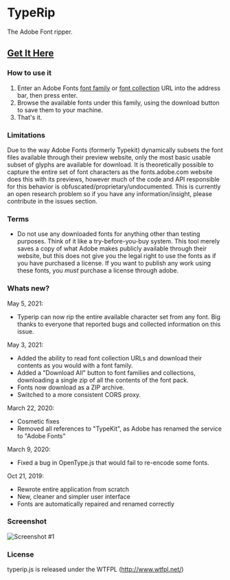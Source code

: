# TypeRip
The Adobe Font ripper.
## [Get It Here](http://codezombie.github.io/TypeRip/)

### How to use it
  1. Enter an Adobe Fonts [font family](https://fonts.adobe.com/fonts) or [font collection](https://fonts.adobe.com/collections) URL into the address bar, then press enter.
  2. Browse the available fonts under this family, using the download button to save them to your machine.
  3. That's it.
 
### Limitations
Due to the way Adobe Fonts (formerly Typekit) dynamically subsets the font files available through their preview website, only the most basic usable subset of glyphs are available for download. It is theoretically possible to capture the entire set of font characters as the fonts.adobe.com website does this with its previews, however much of the code and API responsible for this behavior is obfuscated/proprietary/undocumented. This is currently an open research problem so if you have any information/insight, please contribute in the issues section.

### Terms
* Do not use any downloaded fonts for anything other than testing purposes. Think of it like a try-before-you-buy system. This tool merely saves a copy of what Adobe makes publicly available through their website, but this does not give you the legal right to use the fonts as if you have purchased a license. If you want to publish any work using these fonts, you _must_ purchase a license through adobe.

### Whats new?

May 5, 2021:
* Typerip can now rip the entire available character set from any font. Big thanks to everyone that reported bugs and collected information on this issue.

May 3, 2021:
* Added the ability to read font collection URLs and download their contents as you would with a font family.
* Added a "Download All" button to font families and collections, downloading a single zip of all the contents of the font pack.
* Fonts now download as a ZIP archive.
* Switched to a more consistent CORS proxy.

March 22, 2020:
* Cosmetic fixes
* Removed all references to "TypeKit", as Adobe has renamed the service to "Adobe Fonts"

March 9, 2020:
* Fixed a bug in OpenType.js that would fail to re-encode some fonts.

Oct 21, 2019:
* Rewrote entire application from scratch
* New, cleaner and simpler user interface
* Fonts are automatically repaired and renamed correctly

### Screenshot
![Screenshot #1](https://i.imgur.com/5cyZTJ4.png)

### License
typerip.js is released under the WTFPL (http://www.wtfpl.net/)
